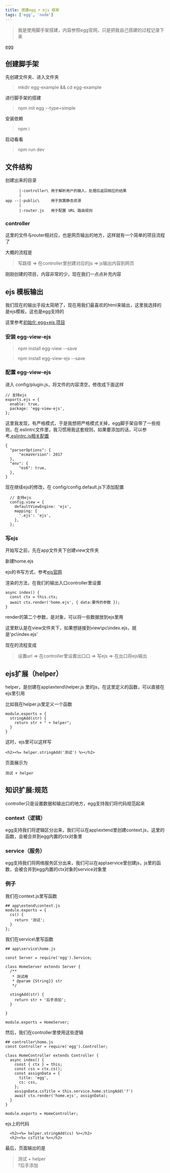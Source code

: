 ```yaml
---
title: 搭建egg + ejs 框架
tags: ['egg', 'node']
---
```

> 我是使用脚手架搭建，内容参照egg官网，只是把我自己搭建的过程记录下来

[egg](https://eggjs.org/zh-cn/)

## 创建脚手架

先创建文件夹、进入文件夹
> mkdir egg-example && cd egg-example

进行脚手架的搭建
> npm init egg --type=simple

安装依赖
> npm i

启动看看
> npm run dev

## 文件结构

创建出来的目录

```
      |-controller\ 用于解析用户的输入，处理后返回相应的结果
      |
app --|-public\     用于放置静态资源
      |
      |-router.js   用于配置 URL 路由规则
```

### controller
这里的文件与router相对应，也是网页输出的地方，这样就有一个简单的项目流程了

大概的流程是
> 写路径 => 在controller里创建对应的js => js输出内容到网页


刚刚创建的项目，内容非常的少，现在我们一点点补充内容

## ejs 模板输出
我们现在的输出手段太简陋了，现在用我们最喜欢的html来输出，这里我选择的是ejs模板，这也是egg支持的

这里参考[初始化 egg+ejs 项目](http://www.bubuko.com/infodetail-2418915.html?__cf_chl_jschl_tk__=0578d2c37537b3d4c84bc9b1511e56acb77a1ee0-1585030048-0-AX04Pg0386Mmn33Y8Qy6cueW9-uBFb9YunQZ6uUfVqoiL-03jK5smQrOZwMt7yAonk2EArL-m_3uo6JC_bqNelx3rFT9X9v-WqU48dkaOXmxxdXbyMsjV09TmTj9ajkyptfS5R9TsXCum05LVILinEntDZyfsrPn4XbzaVl2XD3GtqZEj6ingxvlDnv-Vg1bUL8SdDCEC3LrliMJUeTmanZXSlrxnK1ld6MunNwieWzCn8knA4JCXu2o9KeIuaw6DCbw7L_2ejxrTr1pzhe118_qurIOIKLxjUVzyLwVrP4-dhRJiEg_VCnfAS4dKVG_vQ)

### 安装 egg-view-ejs
> npm install egg-view --save

> npm install egg-view-ejs --save

### 配置 egg-view-ejs

进入 config/plugin.js，将文件的内容清空，修改成下面这样

```
// 支持ejs
exports.ejs = {
  enable: true,
  package: 'egg-view-ejs',
};
```

这里我发现，有严格模式，于是我想把严格模式关掉，egg脚手架自带了一些规则，在.eslintrc文件里，我习惯用我这套规则，如果要添加的话，可以参考[.eslintrc.js相关配置](https://www.cnblogs.com/QQPrincekin/p/10882309.html)

```
{
  "parserOptions": {
      "ecmaVersion": 2017
  },
  "env": {
      "es6": true,
  },
}

```

现在继续ejs的修改，在 config/config.default.js下添加配置

```
  // 支持ejs
  config.view = {
    defaultViewEngine: 'ejs',
    mapping: {
      '.ejs': 'ejs',
    },
  };
```

### 写ejs

开始写之前，先在app文件夹下创建view文件夹

新建home.ejs

ejs的书写方式，参考[ejs官网](https://ejs.bootcss.com/)

渲染的方法，在我们的输出入口controller里设置

```
async index() {
  const ctx = this.ctx;
  await ctx.render('home.ejs', { data:要传的参数 });
}
```
render的第二个参数，是对象，可以将一些数据放到ejs里用

这里默认是在view文件夹下，如果想链接到view\pc\index.ejs，就是'pc\index.ejs'

现在的流程变成

> 设置url => 在controller里设置出口口 => 写ejs => 在出口将ejs输出

## ejs扩展（helper）

helper，是创建在app\extend\helper.js 里的js，在这里定义的函数，可以直接在ejs里引用

比如我在helper.js里定义一个函数
```
module.exports = {
  stringAdd(str) {
    return str + " + helper";
  }
}
```

这时，ejs里可以这样写
```
<h2><%= helper.stringAdd('测试') %></h2>
```
页面展示为
```
测试 + helper
```

## 知识扩展:规范
controller只是设置数据和输出口的地方，egg支持我们将代码规范起来

### context（逻辑）

egg支持我们将逻辑区分出来，我们可以在app\extend里创建context.js，这里的函数，会被合并到egg内置的ctx对象里

### service（服务）

egg支持我们将网络服务区分出来，我们可以在app\service里创建js，js里的函数，会被合并到egg内置的ctx对象的service对象里

### 例子

我们在context.js里写函数
```
## app\extend\context.js
module.exports = {
  cs() {
    return '测试';
  }
};
```
我们在service\里写函数
```
## app\service\home.js

const Server = require('egg').Service;

class HomeServer extends Server {
  /**
   * 测试用
   * @param {String}} str
   */

  stingAdd(str) {
    return str + '后手添加';
  }

}

module.exports = HomeServer;
```

然后，我们在controller里使用这些逻辑
```
## controller\home.js
const Controller = require('egg').Controller;

class HomeController extends Controller {
  async index() {
    const { ctx } = this;
    const css = ctx.cs();
    const assignData = {
      title: 'egg',
      cs: css,
    };
    assignData.csTitle = this.service.home.stingAdd('?')
    await ctx.render('home.ejs', assignData);
  }
}

module.exports = HomeController;
```

ejs上的代码
```
  <h2><%= helper.stringAdd(cs) %></h2>
  <h2><%= csTitle %></h2>
```
最后，页面输出的是

> 测试 + helper\
> ?后手添加